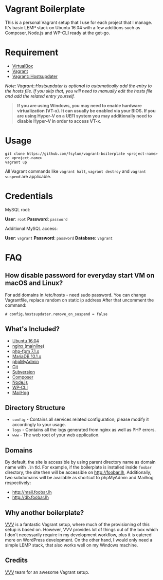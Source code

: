 # Vagrant Boilerplate

This is a personal Vagrant setup that I use for each project that I manage. It's basic LEMP stack on Ubuntu 16.04 with a few additions such as Composer, Node.js and WP-CLI ready at the get-go.


# Requirement

* [VirtualBox](https://www.virtualbox.org/)
* [Vagrant](https://www.vagrantup.com/)
* [Vagrant::Hostsupdater](https://github.com/cogitatio/vagrant-hostsupdater)

_Note: Vagrant::Hostsupdater is optional to automatically add the entry to the hosts file. If you skip that, you will need to manually edit the hosts file and add the related entry yourself._


> **If you are using Windows, you may need to enable hardware virtualization (VT-x). It can usually be enabled via your BIOS. If you are using Hyper-V on a UEFI system you may additionally need to disable Hyper-V in order to access VT-x.**


# Usage

```
git clone https://github.com/fsylum/vagrant-boilerplate <project-name>
cd <project-name>
vagrant up
```

All Vagrant commands like `vagrant halt`, `vagrant destroy` and `vagrant suspend` are applicable.

# Credentials

MySQL root:

**User**: `root`
**Password**: `password`

Additional MySQL access:

**User**: `vagrant`
**Password**: `password`
**Database**: `vagrant`

# FAQ

## How disable password for everyday start VM on macOS and Linux?

For add domains in /etc/hosts - need sudo password.
You can change Vagrantfile, replace random on static ip address
After that uncomment the command:
```
# config.hostsupdater.remove_on_suspend = false
```

## What's Included?

* [Ubuntu 16.04](http://www.ubuntu.com/)
* [nginx (mainline)](http://nginx.org/)
* [php-fpm 7.1.x](http://php-fpm.org/)
* [MariaDB 10.1.x](https://mariadb.org/)
* [phpMyAdmin](https://www.phpmyadmin.net/)
* [Git](https://git-scm.com/)
* [Subversion](https://subversion.apache.org/)
* [Composer](https://getcomposer.org/)
* [Node.js](https://nodejs.org/)
* [WP-CLI](http://wp-cli.org/)
* [MailHog](https://github.com/mailhog/MailHog)

## Directory Structure

* `config` - Contains all services related configuration, please modify it accordingly to your usage.
* `logs` - Contains all the logs generated from nginx as well as PHP errors.
* `www` - The web root of your web application.

## Domains

By default, the site is accessible by using parent directory name as domain name with `.lh` tld. For example, if the boilerplate is installed inside `foobar` directory, the site then will be accessible on http://foobar.lh, Additionally, two subdomains will be available as shortcut to phpMyAdmin and Mailhog respectively:

* http://mail.foobar.lh
* http://db.foobar.lh

## Why another boilerplate?

[VVV](https://github.com/Varying-Vagrant-Vagrants/VVV) is a fantastic Vagrant setup, where much of the provisioning of this setup is based on. However, VVV provides lot of things out of the box which I don't necessarily require in my development workflow, plus it is catered more on WordPress development. On the other hand, I would only need a simple LEMP stack, that also works well on my Windows machine.


## Credits

[VVV](https://github.com/Varying-Vagrant-Vagrants/VVV) team for an awesome Vagrant setup.
